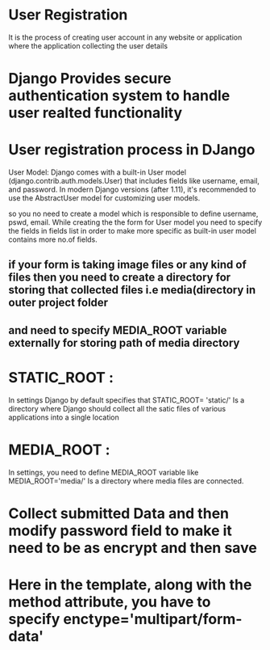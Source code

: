 # User Registration
  It is the process of creating user account in any website or application where the application collecting the user details
# Django Provides secure authentication system to handle user realted functionality
# User registration process in DJango
User Model:
Django comes with a built-in User model (django.contrib.auth.models.User) that includes fields like username, email, and password.
In modern Django versions (after 1.11), it's recommended to use the AbstractUser model for customizing user models.

so you no need to create a model which is responsible to define username, pswd, email. While creating the the form for User model you need to 
specify the fields in fields list in order to make more specific as built-in user model contains more no.of fields.

## if your form is taking image files or any kind of files then you need to create a directory for storing that collected files i.e media(directory in outer project folder
## and need to specify MEDIA_ROOT variable externally for storing path of media directory
# STATIC_ROOT : 
  In settings Django by default specifies that STATIC_ROOT= 'static/'
  Is a directory where Django should collect all the satic files of various applications into a single location 
# MEDIA_ROOT :
  In settings, you need to define MEDIA_ROOT variable like MEDIA_ROOT='media/'
  Is a directory where media files are connected.
# Collect submitted Data and then modify password field to make it need to be as encrypt and then save
# Here in the template, along with the method attribute, you have to specify enctype='multipart/form-data'



